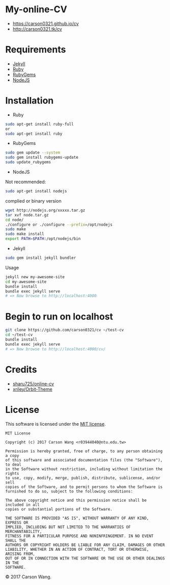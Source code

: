 # My-online-CV

* https://carson0321.github.io/cv
* http://carson0321.tk/cv


# Requirements

* [Jekyll](https://jekyllrb.com/docs/installation/)
* [Ruby](https://www.ruby-lang.org/en/documentation/installation/)
* [RubyGems](https://rubygems.org/pages/download)
* [NodeJS](https://nodejs.org/en/download/)


# Installation

* Ruby

```bash
sudo apt-get install ruby-full
or
sudo apt-get install ruby
```

* RubyGems

```bash
sudo gem update --system
sudo gem install rubygems-update
sudo update_rubygems
```

* NodeJS

Not recommended:
```bash
sudo apt-get install nodejs
```

complied or binary version
```bash
wget http://nodejs.org/xxxxx.tar.gz
tar xvf node.tar.gz
cd node/
./configure or ./configure --prefix=/opt/nodejs
sudo make
sudo make install
export PATH=$PATH:/opt/nodejs/bin
```

* Jekyll

```bash
sudo gem install jekyll bundler
```

Usage
```bash
jekyll new my-awesome-site
cd my-awesome-site
bundle install
bundle exec jekyll serve
# => Now browse to http://localhost:4000
```

# Begin to run on localhost

```bash
git clone https://github.com/carson0321/cv ~/test-cv
cd ~/test-cv
bundle install
bundle exec jekyll serve
# => Now browse to http://localhost:4000/cv/
```

# Credits

* [sharu725/online-cv](https://github.com/sharu725/online-cv)
* [xriley/Orbit-Theme](https://github.com/xriley/Orbit-Theme)

# License

This software is licensed under the [MIT license](http://en.wikipedia.org/wiki/MIT_License).

```
MIT License

Copyright (c) 2017 Carson Wang <r03944040@ntu.edu.tw>

Permission is hereby granted, free of charge, to any person obtaining a copy
of this software and associated documentation files (the "Software"), to deal
in the Software without restriction, including without limitation the rights
to use, copy, modify, merge, publish, distribute, sublicense, and/or sell
copies of the Software, and to permit persons to whom the Software is
furnished to do so, subject to the following conditions:

The above copyright notice and this permission notice shall be included in all
copies or substantial portions of the Software.

THE SOFTWARE IS PROVIDED "AS IS", WITHOUT WARRANTY OF ANY KIND, EXPRESS OR
IMPLIED, INCLUDING BUT NOT LIMITED TO THE WARRANTIES OF MERCHANTABILITY,
FITNESS FOR A PARTICULAR PURPOSE AND NONINFRINGEMENT. IN NO EVENT SHALL THE
AUTHORS OR COPYRIGHT HOLDERS BE LIABLE FOR ANY CLAIM, DAMAGES OR OTHER
LIABILITY, WHETHER IN AN ACTION OF CONTRACT, TORT OR OTHERWISE, ARISING FROM,
OUT OF OR IN CONNECTION WITH THE SOFTWARE OR THE USE OR OTHER DEALINGS IN THE
SOFTWARE.

```

© 2017 Carson Wang.

